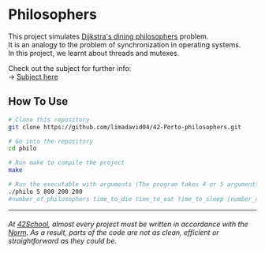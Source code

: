 # Philosophers

This project simulates [Dijkstra's dining philosophers](https://en.wikipedia.org/wiki/Dining_philosophers_problem) problem. \
It is an analogy to the problem of synchronization in operating systems.\
In this project, we learnt about threads and mutexes.

Check out the subject for further info:\
-> [Subject here](https://github.com/limadavid04/42-Porto-philosophers/blob/main/en.subject.pdf)

## How To Use

```bash
# Clone this repository
git clone https://github.com/limadavid04/42-Porto-philosophers.git
```
```bash
# Go into the repository
cd philo
```
 ```bash
# Run make to compile the project
make
```
```bash
# Run the executable with arguments (The program takes 4 or 5 arguments):
./philo 5 800 200 200
#number_of_philosophers time_to_die time_to_eat time_to_sleep [number_of_times_each_philosopher_must_eat]
```
---
######  At [42School](https://en.wikipedia.org/wiki/42_(school)), almost every project must be written in accordance with the [Norm](https://github.com/42School/norminette). As a result, parts of the code are not as clean, efficient or straightforward as they could be.
